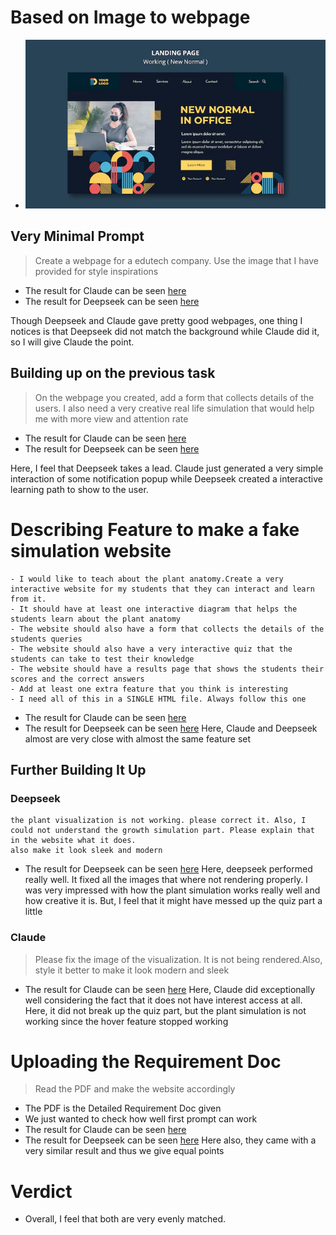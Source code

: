 # Based on Image to webpage

- ![Image](webpage.jpeg)

## Very Minimal Prompt

> Create a webpage for a edutech company. Use the image that I have provided
> for style inspirations

- The result for Claude can be seen [here](Claude_1.html)
- The result for Deepseek can be seen [here](Deepseek_1.html)

Though Deepseek and Claude gave pretty good webpages, one thing I notices is that Deepseek did not match the background
while Claude did it,
so I will give Claude the point.

## Building up on the previous task

> On the webpage you created, add a form that collects details of the users.
> I also need a very creative real life simulation that would help me with more view and attention rate

- The result for Claude can be seen [here](Claude_2.html)
- The result for Deepseek can be seen [here](Deepseek_2.html)

Here, I feel that Deepseek takes a lead. Claude just generated a very simple interaction of some notification popup
while Deepseek created a interactive learning path to show to the user.

# Describing Feature to make a fake simulation website

```
- I would like to teach about the plant anatomy.Create a very interactive website for my students that they can interact and learn from it.
- It should have at least one interactive diagram that helps the  students learn about the plant anatomy
- The website should also have a form that collects the details of the students queries
- The website should also have a very interactive quiz that the students can take to test their knowledge
- The website should have a results page that shows the students their scores and the correct answers
- Add at least one extra feature that you think is interesting
- I need all of this in a SINGLE HTML file. Always follow this one
```

- The result for Claude can be seen [here](Claude_3.html)
- The result for Deepseek can be seen [here](Deepseek_3.html)
  Here, Claude and Deepseek almost are very close with almost the same feature set

## Further Building It Up

### Deepseek

```
the plant visualization is not working. please correct it. Also, I could not understand the growth simulation part. Please explain that in the website what it does. 
also make it look sleek and modern
```

- The result for Deepseek can be seen [here](Deepseek_4.html)
  Here, deepseek performed really well. It fixed all the images that where not rendering properly. I was very impressed
  with how the plant simulation works really well and how creative it is. But, I feel that it might have messed up the
  quiz part a little

### Claude
> Please fix the image of the visualization. It is not being rendered.Also, style it better to make it look modern and sleek

- The result for Claude can be seen [here](Claude_4.html)
Here, Claude did exceptionally well considering the fact that it does not have interest access at all. 
Here, it did not break up the quiz part, but the plant simulation is not working since the hover feature stopped working

# Uploading the Requirement Doc
> Read the PDF and make the website accordingly
- The PDF is the Detailed Requirement Doc given
- We just wanted to check how well first prompt can work
- The result for Claude can be seen [here](Claude_5.html)
- The result for Deepseek can be seen [here](Deepseek_5.html)
Here also, they came with a very similar result and thus we give equal points
# Verdict
- Overall, I feel that both are very evenly matched.
